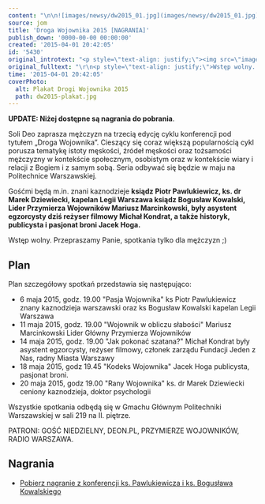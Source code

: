```yaml
---
content: "\n\n![images/newsy/dw2015_01.jpg](images/newsy/dw2015_01.jpg)Soli Deo zaprasza mężczyzn na trzecią edycję cyklu konferencji pod tytułem „Droga Wojownika”. Cieszący się coraz większą popularnością cykl porusza tematykę istoty męskości, źródeł męskości oraz tożsamości mężczyzny w kontekście społecznym, osobistym oraz w kontekście wiary i relacji z Bogiem i z samym sobą. Seria odbywać się będzie w maju na Politechnice Warszawskiej.\n\r\n\nGośćmi będą m.in. znani kaznodzieje **ksiądz Piotr Pawlukiewicz, ks. dr Marek Dziewiecki, **kapelan Legii Warszawa** ksiądz Bogusław Kowalski, **Lider Przymierza Wojowników** Mariusz Marcinkowski, **były asystent egzorcysty dziś reżyser filmowy** Michał Kondrat,** a także historyk, publicysta i pasjonat broni** Jacek Hoga.**\n\r\n\n<!--{{intro-break}}-->\n\r\n\nWstęp wolny. Przepraszamy Panie, spotkania tylko dla mężczyzn ;)\n\n Plan szczegółowy spotkań przedstawia się następująco:\n\n 6. maja 2015, godz. 19.00 \"Pasja Wojownika\" ks Piotr Pawlukiewicz znany kaznodzieja warszawski oraz ks Bogusław Kowalski kapelan Legii Warszawa\n\n 11. maja 2015, godz. 19.00 \"Wojownik w obliczu słabości\" Mariusz Marcinkowski Lider Główny Przymierza Wojowników\n\n 14. maja 2015, godz. 19.00 \"Jak pokonać szatana?\" Michał Kondrat były asystent egzorcysty, reżyser filmowy, członek zarządu Fundacji Jeden z Nas, radny Miasta Warszawy\n\n 18. maja 2015, godz 19.45 \"Kodeks Wojownika\" Jacek Hoga publicysta, pasjonat broni.\n\n 20. maja 2015, godz 19.00 \"Rany Wojownika\" ks. dr Marek Dziewiecki ceniony kaznodzieja, doktor psychologii\n\n Wszystkie spotkania odbędą się w Gmachu Głównym Politechniki Warszawskiej w sali 219 na II. piętrze.\n\r\n\n\_\n\r\n\nPATRONI: GOŚĆ NIEDZIELNY, DEON.PL, PRZYMIERZE WOJOWNIKÓW, RADIO WARSZAWA.\n"
source: jom
title: 'Droga Wojownika 2015 [NAGRANIA]'
publish_down: '0000-00-00 00:00:00'
created: '2015-04-01 20:42:05'
id: '5430'
original_introtext: "<p style=\"text-align: justify;\"><img src=\"images/newsy/dw2015_01.jpg\" border=\"0\" width=\"250\" height=\"160\" style=\"border: 0; float: left; margin-left: 10px; margin-right: 10px;\" />Soli Deo zaprasza mężczyzn na trzecią edycję cyklu konferencji pod tytułem „Droga Wojownika”. Cieszący się coraz większą popularnością cykl porusza tematykę istoty męskości, źródeł męskości oraz tożsamości mężczyzny w kontekście społecznym, osobistym oraz w kontekście wiary i relacji z Bogiem i z samym sobą. Seria odbywać się będzie w maju na Politechnice Warszawskiej.</p>\r\n<p style=\"text-align: justify;\">Gośćmi będą m.in. znani kaznodzieje <strong>ksiądz Piotr Pawlukiewicz, ks. dr Marek Dziewiecki, </strong>kapelan Legii Warszawa<strong> ksiądz Bogusław Kowalski, </strong>Lider Przymierza Wojowników<strong> Mariusz Marcinkowski, </strong>były asystent egzorcysty dziś reżyser filmowy<strong> Michał Kondrat,</strong> a także historyk, publicysta i pasjonat broni<strong> Jacek Hoga.</strong></p>\r\n"
original_fulltext: "\r\n<p style=\"text-align: justify;\">Wstęp wolny. Przepraszamy Panie, spotkania tylko dla mężczyzn ;)<br /><br /> Plan szczegółowy spotkań przedstawia się następująco:<br /><br /> 6. maja 2015, godz. 19.00 \"Pasja Wojownika\" ks Piotr Pawlukiewicz znany kaznodzieja warszawski oraz ks Bogusław Kowalski kapelan Legii Warszawa<br /><br /> 11. maja 2015, godz. 19.00 \"Wojownik w obliczu słabości\" Mariusz Marcinkowski Lider Główny Przymierza Wojowników<br /><br /> 14. maja 2015, godz. 19.00 \"Jak pokonać szatana?\" Michał Kondrat były asystent egzorcysty, reżyser filmowy, członek zarządu Fundacji Jeden z Nas, radny Miasta Warszawy<br /><br /> 18. maja 2015, godz 19.45 \"Kodeks Wojownika\" Jacek Hoga publicysta, pasjonat broni.<br /><br /> 20. maja 2015, godz 19.00 \"Rany Wojownika\" ks. dr Marek Dziewiecki ceniony kaznodzieja, doktor psychologii<br /><br /> Wszystkie spotkania odbędą się w Gmachu Głównym Politechniki Warszawskiej w sali 219 na II. piętrze.</p>\r\n<p style=\"text-align: justify;\">\_</p>\r\n<p class=\"MsoNormal\">PATRONI: GOŚĆ NIEDZIELNY, DEON.PL, PRZYMIERZE WOJOWNIKÓW, RADIO WARSZAWA.</p>"
time: '2015-04-01 20:42:05'
coverPhoto:
  alt: Plakat Drogi Wojownika 2015
  path: dw2015-plakat.jpg
---
```

**UPDATE: Niżej dostępne są nagrania do pobrania**.

Soli Deo zaprasza mężczyzn na trzecią edycję cyklu konferencji pod tytułem „Droga Wojownika”. Cieszący się coraz większą popularnością cykl porusza tematykę istoty męskości, źródeł męskości oraz tożsamości mężczyzny w kontekście społecznym, osobistym oraz w kontekście wiary i relacji z Bogiem i z samym sobą. Seria odbywać się będzie w maju na Politechnice Warszawskiej.


Gośćmi będą m.in. znani kaznodzieje **ksiądz Piotr Pawlukiewicz, ks. dr Marek Dziewiecki, kapelan Legii Warszawa ksiądz Bogusław Kowalski, Lider Przymierza Wojowników Mariusz Marcinkowski, były asystent egzorcysty dziś reżyser filmowy Michał Kondrat, a także historyk, publicysta i pasjonat broni Jacek Hoga.**


<!--{{intro-break}}-->
Wstęp wolny. Przepraszamy Panie, spotkania tylko dla mężczyzn ;)

## Plan
Plan szczegółowy spotkań przedstawia się następująco:

- 6 maja 2015, godz. 19.00 "Pasja Wojownika" ks Piotr Pawlukiewicz znany kaznodzieja warszawski oraz ks Bogusław Kowalski kapelan Legii Warszawa
- 11 maja 2015, godz. 19.00 "Wojownik w obliczu słabości" Mariusz Marcinkowski Lider Główny Przymierza Wojowników
- 14 maja 2015, godz. 19.00 "Jak pokonać szatana?" Michał Kondrat były asystent egzorcysty, reżyser filmowy, członek zarządu Fundacji Jeden z Nas, radny Miasta Warszawy
- 18 maja 2015, godz 19.45 "Kodeks Wojownika" Jacek Hoga publicysta, pasjonat broni.
- 20 maja 2015, godz 19.00 "Rany Wojownika" ks. dr Marek Dziewiecki ceniony kaznodzieja, doktor psychologii

Wszystkie spotkania odbędą się w Gmachu Głównym Politechniki Warszawskiej w sali 219 na II. piętrze.


PATRONI: GOŚĆ NIEDZIELNY, DEON.PL, PRZYMIERZE WOJOWNIKÓW, RADIO WARSZAWA.


## Nagrania

- [Pobierz nagranie z konferencji ks. Pawlukiewicza i ks. Bogusława Kowalskiego](_dir_/Droga_Wojownika_-_xBKowalski_i_xPPawlukiewicz_ASK_SoliDeo.mp3)

<!--{{json:{"created_date":"2015-04-01 20:42:05","publish_down":"0000-00-00 00:00:00","id":"5430"}}}-->